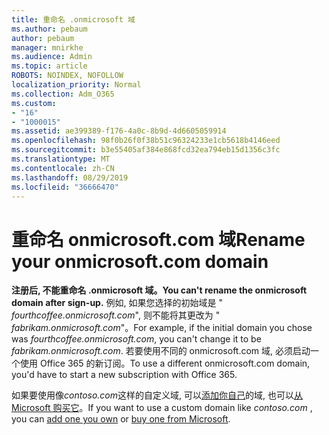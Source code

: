 ```yaml
---
title: 重命名 .onmicrosoft 域
ms.author: pebaum
author: pebaum
manager: mnirkhe
ms.audience: Admin
ms.topic: article
ROBOTS: NOINDEX, NOFOLLOW
localization_priority: Normal
ms.collection: Adm_O365
ms.custom:
- "16"
- "1000015"
ms.assetid: ae399389-f176-4a0c-8b9d-4d6605059914
ms.openlocfilehash: 98f0b26f0f38b51c96324233e1cb5618b4146eed
ms.sourcegitcommit: b3e55405af384e868fcd32ea794eb15d1356c3fc
ms.translationtype: MT
ms.contentlocale: zh-CN
ms.lasthandoff: 08/29/2019
ms.locfileid: "36666470"
---
```

# <a name="rename-your-onmicrosoftcom-domain"></a><span data-ttu-id="f5e6a-102">重命名 onmicrosoft.com 域</span><span class="sxs-lookup"><span data-stu-id="f5e6a-102">Rename your onmicrosoft.com domain</span></span>

 <span data-ttu-id="f5e6a-103">**注册后, 不能重命名 .onmicrosoft 域。**</span><span class="sxs-lookup"><span data-stu-id="f5e6a-103">**You can't rename the onmicrosoft domain after sign-up.**</span></span> <span data-ttu-id="f5e6a-104">例如, 如果您选择的初始域是 " *fourthcoffee.onmicrosoft.com*", 则不能将其更改为 " *fabrikam.onmicrosoft.com*"。</span><span class="sxs-lookup"><span data-stu-id="f5e6a-104">For example, if the initial domain you chose was  *fourthcoffee.onmicrosoft.com*, you can't change it to be  *fabrikam.onmicrosoft.com*.</span></span> <span data-ttu-id="f5e6a-105">若要使用不同的 onmicrosoft.com 域, 必须启动一个使用 Office 365 的新订阅。</span><span class="sxs-lookup"><span data-stu-id="f5e6a-105">To use a different onmicrosoft.com domain, you'd have to start a new subscription with Office 365.</span></span>
  
<span data-ttu-id="f5e6a-106">如果要使用像*contoso.com*这样的自定义域, 可以[添加你自己](https://support.office.com/article/6383f56d-3d09-4dcb-9b41-b5f5a5efd611)的域, 也可以[从 Microsoft 购买它](https://support.office.com/article/1561140a-16a9-4a02-822d-a989250e479d)。</span><span class="sxs-lookup"><span data-stu-id="f5e6a-106">If you want to use a custom domain like  *contoso.com*  , you can [add one you own](https://support.office.com/article/6383f56d-3d09-4dcb-9b41-b5f5a5efd611) or [buy one from Microsoft](https://support.office.com/article/1561140a-16a9-4a02-822d-a989250e479d).</span></span>
  